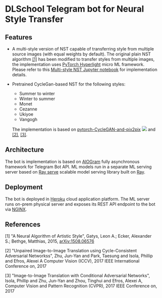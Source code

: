 # DLSchool Telegram bot for Neural Style Transfer

## Features
 - A multi-style version of NST capable of transferring style from multiple source images (with equal weights by default). The original plain NST algorithm [[1]](#1) has been modified to transfer styles from multiple images, the implementation uses [PyTorch Hyperlight](https://github.com/pgagarinov/pytorch-hyperlight) micro ML framework. Please refer to this [Multi-style NST Jupyter notebook](https://github.com/pgagarinov/dls-style-telegram-bot/blob/main/ml_server/plain_simple_nst.ipynb) for implementation details.
 
 - Pretrained CycleGan-based NST for the following styles:
    - Summer to winter
    - Winter to summer
    - Monet
    - Cezanne
    - Ukiyoe
    - Vangogh
    
    The implementation is based on [pytorch-CycleGAN-and-pix2pix](https://github.com/junyanz/pytorch-CycleGAN-and-pix2pix) ![](https://img.shields.io/github/stars/junyanz/pytorch-CycleGAN-and-pix2pix.svg?style=social) and [[2]](#2), [[3]](#3).
   
 ## Architecture
 The bot is implementation is based on [AIOGram](https://aiogram.dev/) fully asynchronous framework for Telegram Bot API. ML models run in a separate ML serving server based on [Ray serve](https://docs.ray.io/en/master/serve/index.html) scalable model serving library built on [Ray](https://ray.io/). 
 
 ## Deployment
 The bot is deployed in [Heroku](www.heroku.com) cloud application platform. The ML server runs on-prem physical server and exposes its REST API endpoint to the bot via [NGINX](https://www.nginx.com/).
 
 
 
 ## References
 <a id="1">[1]</a> 
 "A Neural Algorithm of Artistic Style", Gatys, Leon A.; Ecker, Alexander S.; Bethge, Matthias, 2015, [arXiv:1508.06576](https://arxiv.org/abs/1508.06576) 

 <a id="2">[2]</a> 
  "Unpaired Image-to-Image Translation using Cycle-Consistent Adversarial Networkss", Zhu, Jun-Yan and Park, Taesung and Isola, Phillip and Efros, Alexei A
    Computer Vision (ICCV), 2017 IEEE International Conference on, 2017

 <a id="3">[3]</a> 
  "Image-to-Image Translation with Conditional Adversarial Networks",
  Isola, Phillip and Zhu, Jun-Yan and Zhou, Tinghui and Efros, Alexei A,
  Computer Vision and Pattern Recognition (CVPR), 2017 IEEE Conference on,
  2017
